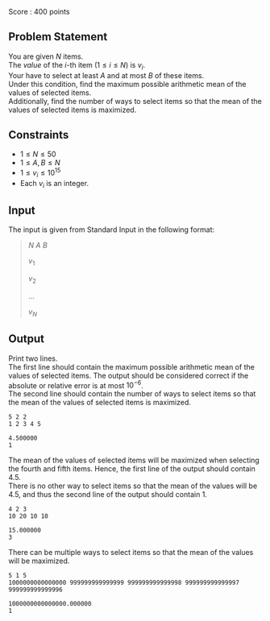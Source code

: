 Score : $400$ points

## Problem Statement

You are given $N$ items.<br>
The *value* of the $i$-th item $(1 \leq i \leq N)$ is $v_i$.<br>
Your have to select at least $A$ and at most $B$ of these items.<br>
Under this condition, find the maximum possible arithmetic mean of the values of selected items.<br>
Additionally, find the number of ways to select items so that the mean of the values of selected items is maximized.  

## Constraints

- $1 \leq N \leq 50$
- $1 \leq A,B \leq N$
- $1 \leq v_i \leq 10^{15}$
- Each $v_i$ is an integer.

## Input

The input is given from Standard Input in the following format:

> $N$ $A$ $B$
> 
> $v_1$
> 
> $v_2$
> 
> ...
> 
> $v_N$

## Output

Print two lines.<br>
The first line should contain the maximum possible arithmetic mean of the values of selected items. The output should be considered correct if the absolute or relative error is at most $10^{-6}$.<br>
The second line should contain the number of ways to select items so that the mean of the values of selected items is maximized.

```input1
5 2 2
1 2 3 4 5
```

```output1
4.500000
1
```

The mean of the values of selected items will be maximized when selecting the fourth and fifth items. Hence, the first line of the output should contain $4.5$.<br>
There is no other way to select items so that the mean of the values will be $4.5$, and thus the second line of the output should contain $1$.

```input2
4 2 3
10 20 10 10
```

```output2
15.000000
3
```

There can be multiple ways to select items so that the mean of the values will be maximized.

```input3
5 1 5
1000000000000000 999999999999999 999999999999998 999999999999997 999999999999996
```

```output3
1000000000000000.000000
1
```